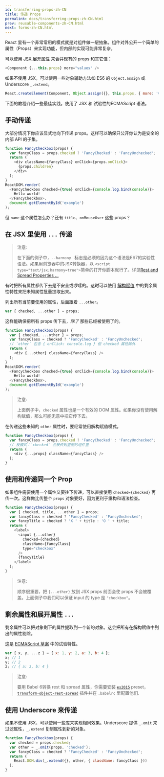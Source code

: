 ```yaml
---
id: transferring-props-zh-CN
title: 传递 Props
permalink: docs/transferring-props-zh-CN.html
prev: reusable-components-zh-CN.html
next: forms-zh-CN.html
---
```


React 里有一个非常常用的模式就是对组件做一层抽象。组件对外公开一个简单的属性（Props）来实现功能，但内部的实现可能非常复杂。

可以使用 [JSX 展开属性](/react/docs/jsx-spread-zh-CN.html) 来合并现有的 props 和其它值：

```javascript
<Component {...this.props} more="values" />
```

如果不使用 JSX，可以使用一些对象辅助方法如 ES6 的 `Object.assign` 或 Underscore `_.extend`。

```javascript
React.createElement(Component, Object.assign({}, this.props, { more: 'values' }));
```

下面的教程介绍一些最佳实践。使用了 JSX 和 试验性的ECMAScript 语法。

## 手动传递

大部分情况下你应该显式地向下传递 props。这样可以确保只公开你认为是安全的内部 API 的子集。

```javascript
function FancyCheckbox(props) {
  var fancyClass = props.checked ? 'FancyChecked' : 'FancyUnchecked';
  return (
    <div className={fancyClass} onClick={props.onClick}>
      {props.children}
    </div>
  );
}
ReactDOM.render(
  <FancyCheckbox checked={true} onClick={console.log.bind(console)}>
    Hello world!
  </FancyCheckbox>,
  document.getElementById('example')
);
```

但 `name` 这个属性怎么办？还有 `title`、`onMouseOver` 这些 props？

## 在 JSX 里使用 `...` 传递

> 注意:
>
> 在下面的例子中，`--harmony ` 标志是必须的因为这个语法是ES7的实验性语法。如果用浏览器中的JSX转换器，以 `<script type="text/jsx;harmony=true">`简单的打开你脚本就行了。详见[Rest and Spread Properties ...](/react/docs/transferring-props.html#rest-and-spread-properties-...)

有时把所有属性都传下去是不安全或啰嗦的。这时可以使用 [解构赋值](https://developer.mozilla.org/en-US/docs/Web/JavaScript/Reference/Operators/Destructuring_assignment) 中的剩余属性特性来把未知属性批量提取出来。

列出所有当前要使用的属性，后面跟着 `...other`。

```javascript
var { checked, ...other } = props;
```

这样能确保把所有 props 传下去，*除了* 那些已经被使用了的。

```javascript
function FancyCheckbox(props) {
  var { checked, ...other } = props;
  var fancyClass = checked ? 'FancyChecked' : 'FancyUnchecked';
  // `other` 包含 { onClick: console.log } 但 checked 属性除外
  return (
    <div {...other} className={fancyClass} />
  );
}
ReactDOM.render(
  <FancyCheckbox checked={true} onClick={console.log.bind(console)}>
    Hello world!
  </FancyCheckbox>,
  document.getElementById('example')
);
```

> 注意:
>
> 上面例子中，`checked` 属性也是一个有效的 DOM 属性。如果你没有使用解构赋值，那么可能无意中把它传下去。

在传递这些未知的 `other` 属性时，要经常使用解构赋值模式。

```javascript
function FancyCheckbox(props) {
  var fancyClass = props.checked ? 'FancyChecked' : 'FancyUnchecked';
  // 反模式：`checked` 会被传到里面的组件里
  return (
    <div {...props} className={fancyClass} />
  );
}
```

## 使用和传递同一个 Prop

如果组件需要使用一个属性又要往下传递，可以直接使用 `checked={checked}` 再传一次。这样做比传整个 `props` 对象要好，因为更利于重构和语法检查。

```javascript
function FancyCheckbox(props) {
  var { checked, title, ...other } = props;
  var fancyClass = checked ? 'FancyChecked' : 'FancyUnchecked';
  var fancyTitle = checked ? 'X ' + title : 'O ' + title;
  return (
    <label>
      <input {...other}
        checked={checked}
        className={fancyClass}
        type="checkbox"
      />
      {fancyTitle}
    </label>
  );
}
```

> 注意:
>
> 顺序很重要，把 `{...other}` 放到 JSX props 前面会使 props 不会被覆盖。上面例子中我们可以保证 input 的 type 是 `"checkbox"`。

## 剩余属性和展开属性 `...`

剩余属性可以把对象剩下的属性提取到一个新的对象。这会把所有在解构赋值中列出的属性剔除。

这是 [ECMAScript 草案](https://github.com/sebmarkbage/ecmascript-rest-spread) 中的试验特性。

```javascript
var { x, y, ...z } = { x: 1, y: 2, a: 3, b: 4 };
x; // 1
y; // 2
z; // { a: 3, b: 4 }
```

> 注意:
>
> 要用 Babel 6转换 rest 和 spread 属性，你需要安装 [`es2015`](https://babeljs.io/docs/plugins/preset-es2015/) preset，[`transform-object-rest-spread`](https://babeljs.io/docs/plugins/transform-object-rest-spread/) 插件并在 `.babelrc` 里配置他们.

## 使用 Underscore 来传递

如果不使用 JSX，可以使用一些库来实现相同效果。Underscore 提供 `_.omit` 来过滤属性，`_.extend` 复制属性到新的对象。

```javascript
function FancyCheckbox(props) {
  var checked = props.checked;
  var other = _.omit(props, 'checked');
  var fancyClass = checked ? 'FancyChecked' : 'FancyUnchecked';
  return (
    React.DOM.div(_.extend({}, other, { className: fancyClass }))
  );
}
```
